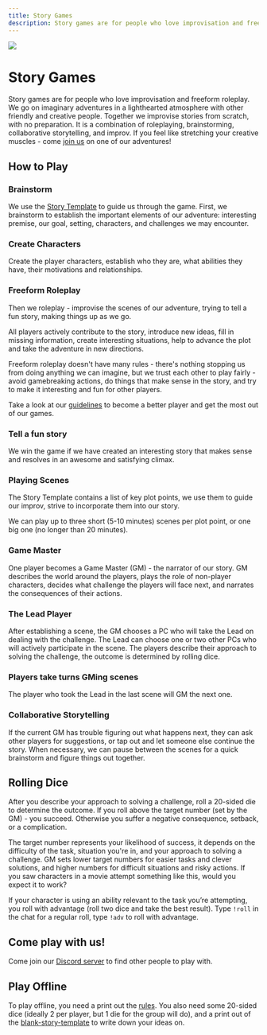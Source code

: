```yaml
---
title: Story Games
description: Story games are for people who love improvisation and freeform roleplay. Together we go on imaginary adventures improvised from scratch, with no preparation. We take turns GMing scenes for each other, roleplaying, trying to tell a fun story. Come play with us!
---
```


<img  className="post-header" src="/img/valley-cropped.png"/>

# Story Games

Story games are for people who love improvisation and freeform roleplay. We go on imaginary adventures in a lighthearted atmosphere with other friendly and creative people. Together we improvise stories from scratch, with no preparation. It is a combination of roleplaying, brainstorming, collaborative storytelling, and improv. If you feel like stretching your creative muscles - come [join us](https://discord.gg/gNrJJNMuyD) on one of our adventures!

## How to Play

<div className="columns"> 
<div className="col">

### Brainstorm
We use the <a href="https://docs.google.com/document/d/1Eg6jXg47vivpyKBfPQnO_SKSV0BIO1RMurGhRSc1rDA/" target="_blank">Story Template</a> to guide us through the game. First, we brainstorm to establish the important elements of our adventure: interesting premise, our goal, setting, characters, and challenges we may encounter. 

### Create Characters
Create the player characters, establish who they are, what abilities they have, their motivations and relationships.

### Freeform Roleplay
Then we roleplay - improvise the scenes of our adventure, trying to tell a fun story, making things up as we go. 

All players actively contribute to the story, introduce new ideas, fill in missing information, create interesting situations, help to advance the plot and take the adventure in new directions.

Freeform roleplay doesn't have many rules - there's nothing stopping us from doing anything we can imagine, but we trust each other to play fairly - avoid gamebreaking actions, do things that make sense in the story, and try to make it interesting and fun for other players.

Take a look at our [guidelines](/storygames-guidelines) to become a better player and get the most out of our games.


### Tell a fun story
We win the game if we have created an interesting story that makes sense and resolves in an awesome and satisfying climax.

</div>
<div className="col">

### Playing Scenes
The Story Template contains a list of key plot points, we use them to guide our improv, strive to incorporate them into our story. 

We can play up to three short (5-10 minutes) scenes per plot point, or one big one (no longer than 20 minutes).

### Game Master
One player becomes a Game Master (GM) - the narrator of our story. GM describes the world around the players, plays the role of non-player characters, decides what challenge the players will face next, and narrates the consequences of their actions. 

<!-- The rest of the players play as their characters (PCs). -->

### The Lead Player
After establishing a scene, the GM chooses a PC who will take the Lead on dealing with the challenge. The Lead can choose one or two other PCs who will actively participate in the scene. The players describe their approach to solving the challenge, the outcome is determined by rolling dice.

### Players take turns GMing scenes
The player who took the Lead in the last scene will GM the next one. 

### Collaborative Storytelling
If the current GM has trouble figuring out what happens next, they can ask other players for suggestions, or tap out and let someone else continue the story. When necessary, we can pause between the scenes for a quick brainstorm and figure things out together.

</div>
</div>



<!-- 
## Create your Character

Copy this template, fill it in, post it in the game chat:


> **\*\*Name\*\***: <Character's Name>  
**\*\*Description\*\***: <Who are you? Appearance, personality, occupation, motivations.>  
**\*\*Abilities\*\***: <What can you do? Cool powers, special skills, useful items.>  

You can use <a href="https://playmirage.io/all-powers" target="_blank">this list</a> of cool abilities and items for inspiration.

 -->

<!-- 
> **\*\*Name\*\***: <Character's Name>  
**\*\*Description\*\***: <Who are you? Appearance, occupation, personality, backstory.>  
**\*\*Abilities\*\***: <What can you do? Cool powers, special skills, useful items.>  
**\*\*Motivations\*\***: <What do you want from this quest? What are your goals?>  
**\*\*Relationships\*\***: <Your Connection to another PC and Tension between you.\>  

Motivations and Relationships are filled in during the game, after the brainstorm.  
Pick at least one PC to establish a relationship with.  
Connection -  How do you know each other? What do you think about them?  
Tension - What do you want from them? Why do they refuse to give it to you?  

You can use <a href="/files/character-prompts.pdf" target="_blank">this list</a> of cool abilities, motivations, and relationships for inspiration.

 -->

## Rolling Dice
After you describe your approach to solving a challenge, roll a 20-sided die to determine the outcome. If you roll above the target number (set by the GM) - you succeed. Otherwise you suffer a negative consequence, setback, or a complication. 

The target number represents your likelihood of success, it depends on the difficulty of the task, situation you're in, and your approach to solving a challenge. GM sets lower target numbers for easier tasks and clever solutions, and higher numbers for difficult situations and risky actions. If you saw characters in a movie attempt something like this, would you expect it to work?

If your character is using an ability relevant to the task you’re attempting, you roll with advantage (roll two dice and take the best result). Type `!roll` in the chat for a regular roll, type `!adv` to roll with advantage. 


<!-- 
 -->

<!-- 
After you describe your approach to solving a challenge, roll a 20-sided die to determine outcome. If you roll above the target number (set by the GM) - you succeed. Otherwise you suffer a negative consequence, setback, or a complication.

If your character is using an ability relevant to the task you’re attempting, you roll with advantage (roll two dice and take the best result).  

 Type `!roll` in the chat for a regular roll, type `!adv` to roll with advantage. 

### Setting a target number
The GM considers the difficulty of the task, situation the players are in, and their approach to solving the challenge. GM uses their common sense to decide how likely the players are to succeed. Set lower numbers for easier tasks or clever solutions, set higher numbers for difficult challenges or reckless actions. If you saw characters in a movie attempt something like this, would you expect it to work?

### Consequences
The situation always changes after a roll, moving the characters closer to or farther away from their goals. Each outcome moves the plot forward, takes the story in a different direction. Failure always leads to consequences - the characters suffer a temporary defeat, face a complication, or have to try a different approach.

### Action and Combat Scenes
Don't roll for separate attacks or actions. Use the dice to determine the outcomes of decisive moments in the conflict, dramatically interesting turning points. 

Resolve most fights in one roll. Describe how you're fighting, roll to see if you win. Defeating a fearsome enemy (like a dragon) may require 2-4 challenges (get close enough while avoiding it's attacks, pry open one of it's scales, land a killing blow).

Players don't die, but you can describe how they got hurt and take it into account when deciding the difficulty of future challenges. If the situation gets severe, players may be forced to escape or be left at the mercy of their enemies.

 -->

<!-- 
Use the dice to determine the outcomes of decisive moments in the conflict, dramatically interesting turning points, not individual actions. Describe how you're fighting, roll once to determine whether you win or lose.

Defeating a fearsome enemy (like a dragon) might require several challenges (get close enough while avoiding it's attacks, back it into a corner, pry open one of it's scales, use teamwork to land a killing blow), but it never happens blow-by-blow.

If players backed into a corner, and the situation gets severe
Players don't have healthbars, but you can describe how they got hurt, making it more difficult to fight, and take it into account when setting target numbers for future challenges. Players don't die, but they can be forced to escape, get captured, left at the mercy of their enemies.
 -->

<!-- Don't roll for separate attacks in a fight. Describe how you're fighting, narrate and roleplay a cool action scene, and roll once to determine whether you win or lose.  -->
<!-- 
outcome of the scene.
Roll a 20-sided die to determine successes/failures of major actions, significant outcomes. If you roll above the target number (set by the GM depending on the difficulty of the task) - you succeed, otherwise you fail. On a failed roll, you can reroll the die at a cost of suffering a negative consequence, setback, complication, or taking a riskier option. 

(set by the GM depending on the difficulty of the challenge and your approach to solving it)
Otherwise you fail and suffer a negative consequence, setback or complication that moves you farther away from your goals.

If you roll 1 - you suffer a severe setback, making your goal more difficult to achive.

The situation always changes after a roll, for good or ill, each outcome pushes the story forward. Failures always create new situations, the result is never "nothing happens". They change the story, make the scene end badly for the character, move you farther away from your goals, making them more difficult to achieve. When you fail - you or GM describe how this failure results in a complication/setback at your personal character goal, or at the main goal the party is pursuing on this quest.

If your character is using an ability or an item relevant to the task you’re attempting, you roll with advantage (roll two dice and take the best result).  
Type `!roll` in the chat for a regular roll, type `!adv` to roll with advantage.
 -->


## Come play with us!
Come join our [Discord server](https://discord.gg/gNrJJNMuyD) to find other people to play with.

## Play Offline
To play offline, you need a print out the <a href="/files/story-games.pdf" target="_blank">rules</a>. You also need some 20-sided dice (ideally 2 per player, but 1 die for the group will do), and a print out of the <a href="/files/storygames-template.pdf" target="_blank">blank-story-template</a> to write down your ideas on.

